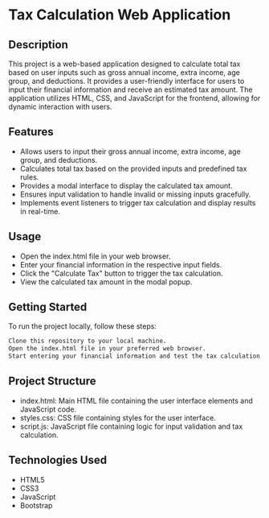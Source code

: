 # Tax Calculation Web Application

## Description
This project is a web-based application designed to calculate total tax based on user inputs such as gross annual income, extra income, age group, and deductions. It provides a user-friendly interface for users to input their financial information and receive an estimated tax amount. The application utilizes HTML, CSS, and JavaScript for the frontend, allowing for dynamic interaction with users.

## Features
- Allows users to input their gross annual income, extra income, age group, and deductions.
- Calculates total tax based on the provided inputs and predefined tax rules.
- Provides a modal interface to display the calculated tax amount.
- Ensures input validation to handle invalid or missing inputs gracefully.
- Implements event listeners to trigger tax calculation and display results in real-time.

## Usage
- Open the index.html file in your web browser.
- Enter your financial information in the respective input fields.
- Click the "Calculate Tax" button to trigger the tax calculation.
- View the calculated tax amount in the modal popup.
  
## Getting Started
To run the project locally, follow these steps:
``` bash
Clone this repository to your local machine.
Open the index.html file in your preferred web browser.
Start entering your financial information and test the tax calculation functionality.
```

## Project Structure

- index.html: Main HTML file containing the user interface elements and JavaScript code.
- styles.css: CSS file containing styles for the user interface.
- script.js: JavaScript file containing logic for input validation and tax calculation.

## Technologies Used
- HTML5
- CSS3
- JavaScript
- Bootstrap
